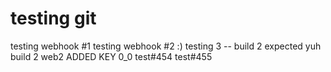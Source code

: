 # testing git

testing webhook #1
testing webhook #2 :)
testing 3 -- build 2 expected
yuh build 2 web2
ADDED KEY 0_0
test#454
test#455
